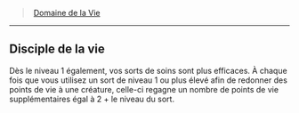 ﻿---
!Generic
Id: cleric_life_hd.md#disciple-de-la-vie
ParentLink: cleric_life_hd.md#domaine-de-la-vie
Name: Disciple de la vie
ParentName: Domaine de la Vie
NameLevel: 2
---
> [Domaine de la Vie](hd_cleric_life.md)

---

## Disciple de la vie

Dès le niveau 1 également, vos sorts de soins sont plus efficaces. À chaque fois que vous utilisez un sort de niveau 1 ou plus élevé afin de redonner des points de vie à une créature, celle-ci regagne un nombre de points de vie supplémentaires égal à 2 + le niveau du sort.

